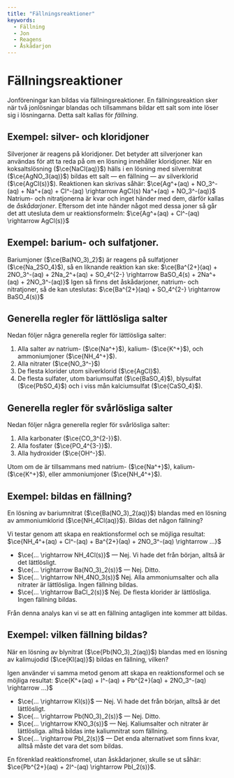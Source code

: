 ```yaml
---
title: "Fällningsreaktioner"
keywords:
  - Fällning
  - Jon
  - Reagens
  - Åskådarjon
---
```


# Fällningsreaktioner
Jonföreningar kan bildas via fällningsreaktioner. En fällningsreaktion sker när två jonlösningar blandas och tillsammans bildar ett salt som inte löser sig i lösningarna. Detta salt kallas för _fällning_. 

## Exempel: silver- och kloridjoner
Silverjoner är reagens på kloridjoner. Det betyder att silverjoner kan användas för att ta reda på om en lösning innehåller kloridjoner. När en koksaltslösning ($\ce{NaCl(aq)}$) hälls i en lösning med silvernitrat ($\ce{AgNO_3(aq)}$) bildas ett salt — en fällning — av silverklorid ($\ce{AgCl(s)}$).
Reaktionen kan skrivas såhär: $\ce{Ag^+(aq) + NO_3^-(aq) + Na^+(aq) + Cl^-(aq) \rightarrow AgCl(s) Na^+(aq) + NO_3^-(aq)}$
Natrium- och nitratjonerna är kvar och inget händer med dem, därför kallas de _åskådarjoner_. Eftersom det inte händer något med dessa joner så går det att utesluta dem ur reaktionsformeln:
$\ce{Ag^+(aq) + Cl^-(aq) \rightarrow AgCl(s)}$

## Exempel: barium- och sulfatjoner.
Bariumjoner ($\ce{Ba(NO_3)_2}$) är reagens på sulfatjoner ($\ce{Na_2SO_4}$), så en liknande reaktion kan ske:
$\ce{Ba^{2+}(aq) + 2NO_3^-(aq) + 2Na_2^+(aq) + SO_4^{2-} \rightarrow BaSO_4(s) + 2Na^+(aq) + 2NO_3^-(aq)}$
Igen så finns det åskådarjoner, natrium- och nitratjoner, så de kan uteslutas:
$\ce{Ba^{2+}(aq) + SO_4^{2-} \rightarrow BaSO_4(s)}$

## Generella regler för lättlösliga salter
Nedan följer några generella regler för lättlösliga salter:
1. Alla salter av natrium- ($\ce{Na^+}$), kalium- ($\ce{K^+}$), och ammoniumjoner ($\ce{NH_4^+}$).
2. Alla nitrater ($\ce{NO_3^-}$)
3. De flesta klorider utom silverklorid ($\ce{AgCl}$).
4. De flesta sulfater, utom bariumsulfat ($\ce{BaSO_4}$), blysulfat ($\ce{PbSO_4}$) och i viss mån kalciumsulfat ($\ce{CaSO_4}$).

## Generella regler för svårlösliga salter
Nedan följer några generella regler för svårlösliga salter:
1. Alla karbonater ($\ce{CO_3^{2-}}$).
2. Alla fosfater ($\ce{PO_4^{3-}}$). 
3. Alla hydroxider ($\ce{OH^-}$).

Utom om de är tillsammans med natrium- ($\ce{Na^+}$), kalium- ($\ce{K^+}$), eller ammoniumjoner ($\ce{NH_4^+}$).

## Exempel: bildas en fällning?
En lösning av bariumnitrat ($\ce{Ba(NO_3)_2(aq)}$) blandas med en lösning av ammoniumklorid ($\ce{NH_4Cl(aq)}$). Bildas det någon fällning?

Vi testar genom att skapa en reaktionsformel och se möjliga resultat:
$\ce{NH_4^+(aq) + Cl^-(aq) + Ba^{2+}(aq) + 2NO_3^-(aq) \rightarrow ...}$ 
* $\ce{... \rightarrow NH_4Cl(s)}$ — Nej. Vi hade det från början, alltså är det lättlösligt.
* $\ce{... \rightarrow Ba(NO_3)_2(s)}$ — Nej. Ditto.
* $\ce{... \rightarrow NH_4NO_3(s)}$ Nej. Alla ammoniumsalter och alla nitrater är lättlösliga. Ingen fällning bildas.
* $\ce{... \rightarrow BaCl_2(s)}$ Nej. De flesta klorider är lättlösliga. Ingen fällning bildas.

Från denna analys kan vi se att en fällning antagligen inte kommer att bildas.

## Exempel: vilken fällning bildas?
När en lösning av blynitrat ($\ce{Pb(NO_3)_2(aq)}$) blandas med en lösning av kalimujodid ($\ce{KI(aq)}$) bildas en fällning, vilken?

Igen använder vi samma metod genom att skapa en reaktionsformel och se möjliga resultat:
$\ce{K^+(aq) + I^-(aq) + Pb^{2+}(aq) + 2NO_3^-(aq) \rightarrow ...}$
* $\ce{... \rightarrow KI(s)}$ —  Nej. Vi hade det från början, alltså är det lättlösligt.
* $\ce{... \rightarrow Pb(NO_3)_2(s)}$ — Nej. Ditto.
* $\ce{... \rightarrow KNO_3(s)}$ — Nej. Kaliumsalter och nitrater är lättlösliga. alltså bildas inte kaliumnitrat som fällning.
* $\ce{... \rightarrow PbI_2(s)}$ — Det enda alternativet som finns kvar, alltså måste det vara det som bildas.

En förenklad reaktionsfromel, utan åskådarjoner, skulle se ut såhär: $\ce{Pb^{2+}(aq) + 2I^-(aq) \rightarrow PbI_2(s)}$.